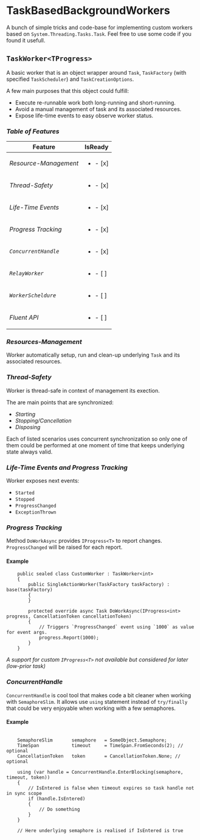 # TaskBasedBackgroundWorkers

A bunch of simple tricks and code-base for implementing custom workers based on `System.Threading.Tasks.Task`. 
Feel free to use some code if you found it usefull.

## `TaskWorker<TProgress>`

A basic worker that is an object wrapper around `Task`, `TaskFactory` (with specified `TaskScheduler`) and `TaskCreationOptions`.

A few main purposes that this object could fulfill:

- Execute re-runnable work both long-running and short-running.
- Avoid a manual management of task and its associated resources.
- Expose life-time events to easy observe worker status.

### _Table of Features_

| Feature               | IsReady                         |
|-----------------------|---------------------------------|
| _Resource-Management_ | <ul><li>- [x] </li></ul>        |
| _Thread-Safety_       | <ul><li>- [x] </li></ul>        |
| _Life-Time Events_    | <ul><li>- [x] </li></ul>        |
| _Progress Tracking_   | <ul><li>- [x] </li></ul>        |
| _`ConcurrentHandle `_ | <ul><li>- [x] </li></ul>        |
| _`RelayWorker`_       | <ul><li>- [ ] </li></ul>        |
| _`WorkerScheldure`_   | <ul><li>- [ ] </li></ul>        |
| _Fluent API_          | <ul><li>- [ ] </li></ul>        |

### _Resources-Management_

Worker automatically setup, run and clean-up underlying `Task` and its associated resources.

### _Thread-Safety_

Worker is thread-safe in context of management its exection. 

The are main points that are synchronized:

- _Starting_
- _Stopping/Cancellation_
- _Disposing_

Each of listed scenarios uses concurrent synchronization so only one of them could be performed at one moment of time
that keeps underlying state always valid.

### _Life-Time Events and Progress Tracking_

Worker exposes next events:

- `Started`
- `Stopped`
- `ProgressChanged`
- `ExceptionThrown`

### _Progress Tracking_

Method `DoWorkAsync` provides `IProgress<T>` to report changes. `ProgressChanged` will be raised for each report.

#### Example

```
    public sealed class CustomWorker : TaskWorker<int>
    {
        public SingleActionWorker(TaskFactory taskFactory) : base(taskFactory)
        {
        }

        protected override async Task DoWorkAsync(IProgress<int> progress, CancellationToken cancellationToken)
        {
            // Triggers `ProgressChanged` event using `1000` as value for event args.
            progress.Report(1000); 
        }
    }
```

_A support for custom `IProgress<T>` not available but considered for later (low-prior task)_

### _ConcurrentHandle_

`ConcurrentHandle` is cool tool that makes code a bit cleaner when working with `SemaphoreSlim`.
It allows use `using` statement instead of `try/finally` that could be very enjoyable when working with a few semaphores.

#### Example

```
    
    SemaphoreSlim       semaphore   = SomeObject.Semaphore;
    TimeSpan            timeout     = TimeSpan.FromSeconds(2); // optional
    CancellationToken   token       = CancellationToken.None; // optional

    using (var handle = ConcurrentHandle.EnterBlocking(semaphore, timeout, token))
    {
        // IsEntered is false when timeout expires so task handle not in sync scope
        if (handle.IsEntered) 
        {
            // Do something
        }
    }

    // Here underlying semaphore is realised if IsEntered is true
```
